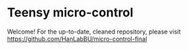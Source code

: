 # Teensy micro-control

Welcome! For the up-to-date, cleaned repository, please visit https://github.com/HanLabBU/micro-control-final
